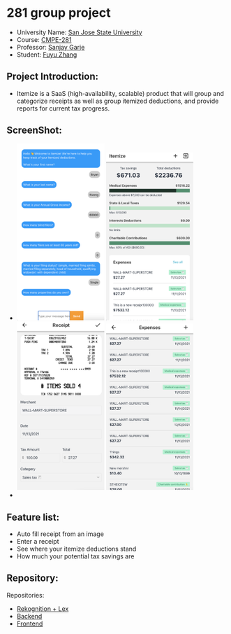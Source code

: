 # 281 group project

- University Name: [San Jose State University](https://www.sjsu.edu/)
- Course: [CMPE-281](http://info.sjsu.edu/web-dbgen/catalog/courses/CMPE281.html)
- Professor: [Sanjay Garje](https://www.linkedin.com/in/sanjaygarje/)
- Student: [Fuyu Zhang](https://www.linkedin.com/in/nick-fuyuzhang/)
## Project Introduction:
- Itemize is a SaaS (high-availability, scalable) product that will group and categorize receipts as well as group itemized deductions, and provide reports for current tax progress.

## ScreenShot:
- <img src="https://github.com/Handsomenick1/281grouppj/blob/main/pic/AWSLex.png.png" alt="lex" style="width:200px;"/> <img src="https://github.com/Handsomenick1/281grouppj/blob/main/pic/image1.png" alt="1" style="width:200px;"/> <img src="https://github.com/Handsomenick1/281grouppj/blob/main/pic/image2.png" alt="2" style="width:200px;"/> <img src="https://github.com/Handsomenick1/281grouppj/blob/main/pic/image3.png" alt="3" style="width:200px;"/>
- 
## Feature list: 
- Auto fill receipt from an image 
- Enter a receipt 
- See where your itemize deductions stand 
- How much your potential tax savings are 

## Repository:
Repositories:
- [Rekognition + Lex](https://github.com/pbustos97/CMPE-281-Project-2)
- [Backend](https://github.com/Handsomenick1/281grouppj)
- [Frontend](https://github.com/bfkwong/itemize)

